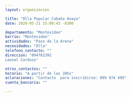 ```yaml
---
layout: organizacion

title: "Olla Popular Cabaña Anaya"
date: 2020-05-21 15:09:43 -0300

departamento: "Montevideo"
barrio: "Montevideo"
actividades: "Paso de la Arena"
necesidades: "Olla"
telefono_contacto: ""
direccion: "094762392
Leonel Cardozo"

otros_contactos: ""
horario: "A partir de las 20hs"
aclaraciones: "Contacto  para inscribirse: 099 974 499"
cuenta_bancaria: ""

---
```

